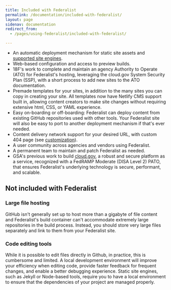 ```yaml
---
title: Included with Federalist
permalink: /documentation/included-with-federalist/
layout: page
sidenav: documentation
redirect_from: 
  - /pages/using-federalist/included-with-federalist/

---
```


* An automatic deployment mechanism for static site assets and [supported site engines]({{site.baseurl}}/documentation/supported-site-engines).
* Web-based configuration and access to preview builds.
* 18F's work to complete and maintain an agency Authority to Operate (ATO) for Federalist's hosting, leveraging the cloud.gov System Security Plan (SSP), with a short process to add new sites to the ATO documentation.
* Premade templates for your sites, in addition to the many sites you can copy in creating your site. All templates now have Netlify CMS support built in, allowing content creators to make site changes without requiring extensive html, CSS, or YAML experience.
* Easy on-boarding or off-boarding: Federalist can deploy content from existing GitHub repositories used with other tools. Your Federalist site will also be easy to port to another deployment mechanism if that's ever needed.
* Content delivery network support for your desired URL, with custom 404 page (see [customization](/documentation/customization/)).
* A user community across agencies and vendors using Federalist.
* A permanent team to maintain and patch Federalist as needed.
* GSA's previous work to build [cloud.gov](https://cloud.gov), a robust and secure platform as a service, recognized with a FedRAMP Moderate (DISA Level 2) PATO, that ensures Federalist's underlying technology is secure, performant, and scalable.

## Not included with Federalist

### Large file hosting
GitHub isn't generally set up to host more than a gigabyte of file content and Federalist's build container can't accommodate extremely large repositories in the build process. Instead, you should store very large files separately and link to them from your Federalist site.

### Code editing tools
While it is possible to edit files directly in Github, in practice, this is cumbersome and limited. A local development environment will improve your efficiency when editing code, provide faster feedback for frequent changes, and enable a better debugging experience. Static site engines, such as Jekyll or Node-based tools, require you to have a local environment to ensure that the dependencies of your project are managed properly.
